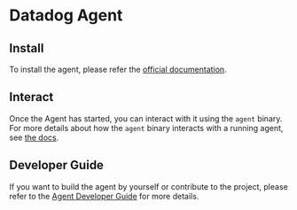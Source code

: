 # Datadog Agent


## Install

To install the agent, please refer the [official documentation](https://docs.datadoghq.com/).



## Interact

Once the Agent has started, you can interact with it using the `agent` binary.
For more details about how the `agent` binary interacts with a running agent,
see [the docs](../docs/dev/agent_api.md).

## Developer Guide

If you want to build the agent by yourself or contribute to the project, please
refer to the [Agent Developer Guide](../docs/dev/README.md) for more details.
